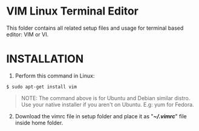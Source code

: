 # VIM Linux Terminal Editor
This folder contains all related setup files and usage for terminal based editor: VIM or VI.

# INSTALLATION
1. Perform this command in Linux:
```
$ sudo apt-get install vim
```
> NOTE: The command above is for Ubuntu and Debian similar distro. Use your native installer if you aren't on Ubuntu.
> E.g: yum for Fedora.

2. Download the vimrc file in setup folder and place it as "***~/.vimrc***" file inside home folder.

